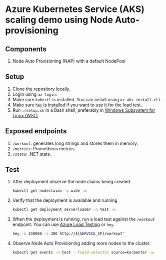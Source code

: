 # Azure Kubernetes Service (AKS) scaling demo using Node Auto-provisioning

## Components

1. Node Auto Provisioning (NAP) with a default NodePool

## Setup

1. Clone the repository locally.
1. Login using `az login`.
1. Make sure `kubectl` is installed. You can install using `az aks install-cli`. 
1. Make sure `hey` is [installed](https://github.com/rakyll/hey) if you want to use it for the load test.
1. Run `./setup.sh` in a Bash shell, preferably in [Windows Subsystem for Linux (WSL)](https://learn.microsoft.com/en-us/windows/wsl/install).


## Exposed endpoints

1. `/workout`: generates long strings and stores them in memory.
1. `/metrics`: Prometheus metrics.
1. `/stats`: .NET stats.

## Test

1. After deployment observe the node claims being created
    ```bash
    kubectl get nodeclaims -o wide -w
    ```
1. Verify that the deployment is available and running
    ```bash
    kubectl get deployment serverloader -n test -w
    ```
1. When the deployment is running, run a load test against the `/workout` endpoint. You can use [Azure Load Testing](https://learn.microsoft.com/en-us/azure/load-testing/quickstart-create-and-run-load-test?tabs=portal) or `hey`.
    ```bash
    hey -n 240000 -c 300 http://${SERVICE_IP}/workout"
    ```
1. Observe Node Auto Provisioning adding more nodes to the cluster.
    ```bash
    kubectl get events -n test --field-selector source=karpenter -w
    ```
